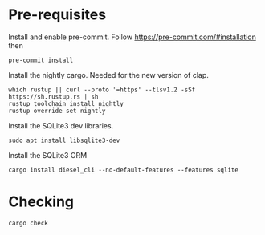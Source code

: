 # Pre-requisites

Install and enable pre-commit. Follow https://pre-commit.com/#installation then
```
pre-commit install
```

Install the nightly cargo. Needed for the new version of clap.
```
which rustup || curl --proto '=https' --tlsv1.2 -sSf https://sh.rustup.rs | sh
rustup toolchain install nightly
rustup override set nightly
```

Install the SQLite3 dev libraries.
```
sudo apt install libsqlite3-dev
```

Install the SQLite3 ORM
```
cargo install diesel_cli --no-default-features --features sqlite
```

# Checking

```
cargo check
```

